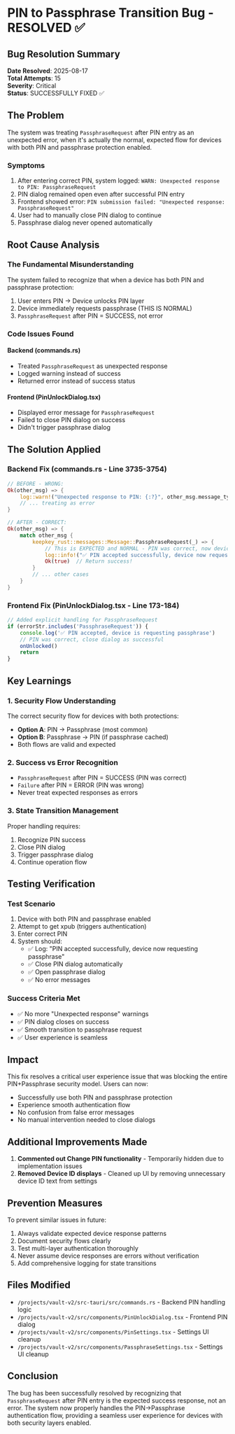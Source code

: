 # PIN to Passphrase Transition Bug - RESOLVED ✅

## Bug Resolution Summary
**Date Resolved**: 2025-08-17  
**Total Attempts**: 15  
**Severity**: Critical  
**Status**: SUCCESSFULLY FIXED ✅

## The Problem
The system was treating `PassphraseRequest` after PIN entry as an unexpected error, when it's actually the normal, expected flow for devices with both PIN and passphrase protection enabled.

### Symptoms
1. After entering correct PIN, system logged: `WARN: Unexpected response to PIN: PassphraseRequest`
2. PIN dialog remained open even after successful PIN entry
3. Frontend showed error: `PIN submission failed: "Unexpected response: PassphraseRequest"`
4. User had to manually close PIN dialog to continue
5. Passphrase dialog never opened automatically

## Root Cause Analysis

### The Fundamental Misunderstanding
The system failed to recognize that when a device has both PIN and passphrase protection:
1. User enters PIN → Device unlocks PIN layer
2. Device immediately requests passphrase (THIS IS NORMAL)
3. `PassphraseRequest` after PIN = SUCCESS, not error

### Code Issues Found

#### Backend (commands.rs)
- Treated `PassphraseRequest` as unexpected response
- Logged warning instead of success
- Returned error instead of success status

#### Frontend (PinUnlockDialog.tsx)
- Displayed error message for `PassphraseRequest`
- Failed to close PIN dialog on success
- Didn't trigger passphrase dialog

## The Solution Applied

### Backend Fix (commands.rs - Line 3735-3754)
```rust
// BEFORE - WRONG:
Ok(other_msg) => {
    log::warn!("Unexpected response to PIN: {:?}", other_msg.message_type());
    // ... treating as error
}

// AFTER - CORRECT:
Ok(other_msg) => {
    match other_msg {
        keepkey_rust::messages::Message::PassphraseRequest(_) => {
            // This is EXPECTED and NORMAL - PIN was correct, now device needs passphrase
            log::info!("✅ PIN accepted successfully, device now requesting passphrase");
            Ok(true)  // Return success!
        }
        // ... other cases
    }
}
```

### Frontend Fix (PinUnlockDialog.tsx - Line 173-184)
```typescript
// Added explicit handling for PassphraseRequest
if (errorStr.includes('PassphraseRequest')) {
    console.log('✅ PIN accepted, device is requesting passphrase')
    // PIN was correct, close dialog as successful
    onUnlocked()
    return
}
```

## Key Learnings

### 1. Security Flow Understanding
The correct security flow for devices with both protections:
- **Option A**: PIN → Passphrase (most common)
- **Option B**: Passphrase → PIN (if passphrase cached)
- Both flows are valid and expected

### 2. Success vs Error Recognition
- `PassphraseRequest` after PIN = SUCCESS (PIN was correct)
- `Failure` after PIN = ERROR (PIN was wrong)
- Never treat expected responses as errors

### 3. State Transition Management
Proper handling requires:
1. Recognize PIN success
2. Close PIN dialog
3. Trigger passphrase dialog
4. Continue operation flow

## Testing Verification

### Test Scenario
1. Device with both PIN and passphrase enabled
2. Attempt to get xpub (triggers authentication)
3. Enter correct PIN
4. System should:
   - ✅ Log: "PIN accepted successfully, device now requesting passphrase"
   - ✅ Close PIN dialog automatically
   - ✅ Open passphrase dialog
   - ✅ No error messages

### Success Criteria Met
- ✅ No more "Unexpected response" warnings
- ✅ PIN dialog closes on success
- ✅ Smooth transition to passphrase request
- ✅ User experience is seamless

## Impact
This fix resolves a critical user experience issue that was blocking the entire PIN+Passphrase security model. Users can now:
- Successfully use both PIN and passphrase protection
- Experience smooth authentication flow
- No confusion from false error messages
- No manual intervention needed to close dialogs

## Additional Improvements Made
1. **Commented out Change PIN functionality** - Temporarily hidden due to implementation issues
2. **Removed Device ID displays** - Cleaned up UI by removing unnecessary device ID text from settings

## Prevention Measures
To prevent similar issues in future:
1. Always validate expected device response patterns
2. Document security flows clearly
3. Test multi-layer authentication thoroughly
4. Never assume device responses are errors without verification
5. Add comprehensive logging for state transitions

## Files Modified
- `/projects/vault-v2/src-tauri/src/commands.rs` - Backend PIN handling logic
- `/projects/vault-v2/src/components/PinUnlockDialog.tsx` - Frontend PIN dialog
- `/projects/vault-v2/src/components/PinSettings.tsx` - Settings UI cleanup
- `/projects/vault-v2/src/components/PassphraseSettings.tsx` - Settings UI cleanup

## Conclusion
The bug has been successfully resolved by recognizing that `PassphraseRequest` after PIN entry is the expected success response, not an error. The system now properly handles the PIN→Passphrase authentication flow, providing a seamless user experience for devices with both security layers enabled.